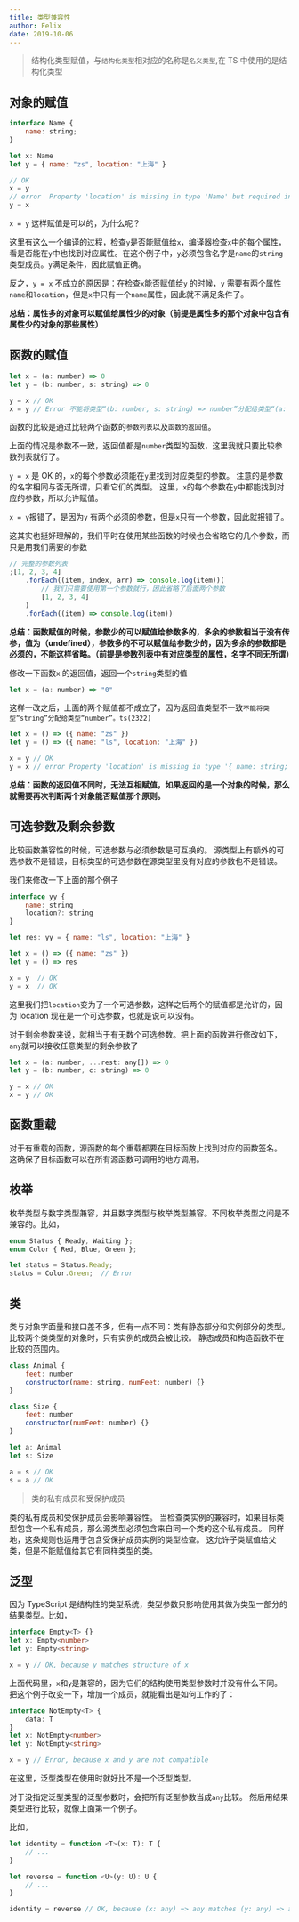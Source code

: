 ```yaml
---
title: 类型兼容性
author: Felix
date: 2019-10-06
---
```


> 结构化类型赋值，与`结构化类型`相对应的名称是`名义类型`,在 TS 中使用的是结构化类型

## 对象的赋值

```js
interface Name {
    name: string;
}

let x: Name
let y = { name: "zs", location: "上海" }

// OK
x = y
// error  Property 'location' is missing in type 'Name' but required in type '{ name: string; location: string; }'
y = x
```

`x = y` 这样赋值是可以的，为什么呢？

这里有这么一个编译的过程，检查`y`是否能赋值给`x`，编译器检查`x`中的每个属性，看是否能在`y`中也找到对应属性。在这个例子中，`y`必须包含名字是`name`的`string`类型成员。`y`满足条件，因此赋值正确。

反之，`y = x` 不成立的原因是：在检查`x`能否赋值给`y` 的时候，`y` 需要有两个属性`name`和`location`，但是`x`中只有一个`name`属性，因此就不满足条件了。

**总结：属性多的对象可以赋值给属性少的对象（前提是属性多的那个对象中包含有属性少的对象的那些属性）**

## 函数的赋值

```js
let x = (a: number) => 0
let y = (b: number, s: string) => 0

y = x // OK
x = y // Error 不能将类型“(b: number, s: string) => number”分配给类型“(a: number) => number”。ts(2322)
```

函数的比较是通过比较两个函数的`参数列表`以及`函数的返回值`。

上面的情况是参数不一致，返回值都是`number`类型的函数，这里我就只要比较参数列表就行了。

`y = x` 是 OK 的，`x`的每个参数必须能在`y`里找到对应类型的参数。 注意的是参数的名字相同与否无所谓，只看它们的类型。 这里，`x`的每个参数在`y`中都能找到对应的参数，所以允许赋值。

`x = y`报错了，是因为`y` 有两个必须的参数，但是`x`只有一个参数，因此就报错了。

这其实也挺好理解的，我们平时在使用某些函数的时候也会省略它的几个参数，而只是用我们需要的参数

```js
// 完整的参数列表
;[1, 2, 3, 4]
    .forEach((item, index, arr) => console.log(item))(
        // 我们只需要使用第一个参数就行，因此省略了后面两个参数
        [1, 2, 3, 4]
    )
    .forEach((item) => console.log(item))
```

**总结：函数赋值的时候，参数少的可以赋值给参数多的，多余的参数相当于没有传参，值为（undefined），参数多的不可以赋值给参数少的，因为多余的参数都是必须的，不能这样省略。（前提是参数列表中有对应类型的属性，名字不同无所谓）**

修改一下函数`x` 的返回值，返回一个`string`类型的值

```js
let x = (a: number) => "0"
```

这样一改之后，上面的两个赋值都不成立了，因为返回值类型不一致`不能将类型“string”分配给类型“number”。ts(2322)`

```js
let x = () => ({ name: "zs" })
let y = () => ({ name: "ls", location: "上海" })

x = y // OK
y = x // error Property 'location' is missing in type '{ name: string; }' but required in type '{ name: string; location: string; }'.ts(2322)
```

**总结：函数的返回值不同时，无法互相赋值，如果返回的是一个对象的时候，那么就需要再次判断两个对象能否赋值那个原则。**

## 可选参数及剩余参数

比较函数兼容性的时候，可选参数与必须参数是可互换的。 源类型上有额外的可选参数不是错误，目标类型的可选参数在源类型里没有对应的参数也不是错误。

我们来修改一下上面的那个例子

```js
interface yy {
    name: string
    location?: string
}

let res: yy = { name: "ls", location: "上海" }

let x = () => ({ name: "zs" })
let y = () => res

x = y  // OK
y = x  // OK
```

这里我们把`location`变为了一个可选参数，这样之后两个的赋值都是允许的，因为 location 现在是一个可选参数，也就是说可以没有。

对于剩余参数来说，就相当于有无数个可选参数。把上面的函数进行修改如下，`any`就可以接收任意类型的剩余参数了

```js
let x = (a: number, ...rest: any[]) => 0
let y = (b: number, c: string) => 0

y = x // OK
x = y // OK
```

## 函数重载

对于有重载的函数，源函数的每个重载都要在目标函数上找到对应的函数签名。 这确保了目标函数可以在所有源函数可调用的地方调用。

## 枚举

枚举类型与数字类型兼容，并且数字类型与枚举类型兼容。不同枚举类型之间是不兼容的。比如，

```js
enum Status { Ready, Waiting };
enum Color { Red, Blue, Green };

let status = Status.Ready;
status = Color.Green;  // Error
```

## 类

类与对象字面量和接口差不多，但有一点不同：类有静态部分和实例部分的类型。 比较两个类类型的对象时，只有实例的成员会被比较。 静态成员和构造函数不在比较的范围内。

```js
class Animal {
    feet: number
    constructor(name: string, numFeet: number) {}
}

class Size {
    feet: number
    constructor(numFeet: number) {}
}

let a: Animal
let s: Size

a = s // OK
s = a // OK
```

> 类的私有成员和受保护成员

类的私有成员和受保护成员会影响兼容性。 当检查类实例的兼容时，如果目标类型包含一个私有成员，那么源类型必须包含来自同一个类的这个私有成员。 同样地，这条规则也适用于包含受保护成员实例的类型检查。 这允许子类赋值给父类，但是不能赋值给其它有同样类型的类。

## 泛型

因为 TypeScript 是结构性的类型系统，类型参数只影响使用其做为类型一部分的结果类型。比如，

```ts
interface Empty<T> {}
let x: Empty<number>
let y: Empty<string>

x = y // OK, because y matches structure of x
```

上面代码里，`x`和`y`是兼容的，因为它们的结构使用类型参数时并没有什么不同。 把这个例子改变一下，增加一个成员，就能看出是如何工作的了：

```ts
interface NotEmpty<T> {
    data: T
}
let x: NotEmpty<number>
let y: NotEmpty<string>

x = y // Error, because x and y are not compatible
```

在这里，泛型类型在使用时就好比不是一个泛型类型。

对于没指定泛型类型的泛型参数时，会把所有泛型参数当成`any`比较。 然后用结果类型进行比较，就像上面第一个例子。

比如，

```ts
let identity = function <T>(x: T): T {
    // ...
}

let reverse = function <U>(y: U): U {
    // ...
}

identity = reverse // OK, because (x: any) => any matches (y: any) => any
```
